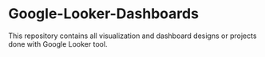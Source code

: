 # Google-Looker-Dashboards
This repository contains all visualization and dashboard designs or projects done with Google Looker tool.

